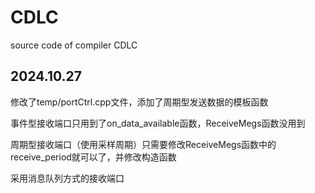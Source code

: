 # CDLC

source code of compiler CDLC

## 2024.10.27

修改了temp/portCtrl.cpp文件，添加了周期型发送数据的模板函数

事件型接收端口只用到了on_data_available函数，ReceiveMegs函数没用到

周期型接收端口（使用采样周期）只需要修改ReceiveMegs函数中的receive_period就可以了，并修改构造函数

采用消息队列方式的接收端口
